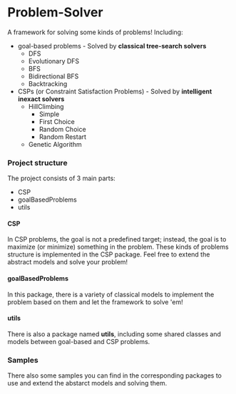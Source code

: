 # Problem-Solver
A framework for solving some kinds of problems! Including:
* goal-based problems - Solved by **classical tree-search solvers**
  * DFS
  * Evolutionary DFS  
  * BFS  
  * Bidirectional BFS  
  * Backtracking  
* CSPs (or Constraint Satisfaction Problems) - Solved by **intelligent inexact solvers**
  * HillClimbing
    * Simple
    * First Choice
    * Random Choice
    * Random Restart
  * Genetic Algorithm

### Project structure
The project consists of 3 main parts:
* CSP
* goalBasedProblems
* utils

#### CSP
In CSP problems, the goal is not a predefined target; instead, the goal is to maximize (or minimize) something in the problem. These kinds of problems structure is implemented in the CSP package. Feel free to extend the abstract models and solve your problem!

#### goalBasedProblems
In this package, there is a variety of classical models to implement the problem based on them and let the framework to solve 'em!

#### utils
There is also a package named **utils**, including some shared classes and models between goal-based and CSP problems.

### Samples
There also some samples you can find in the corresponding packages to use and extend the abstarct models and solving them.
